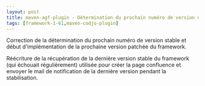 ```yaml
---
layout: post
title: maven-agf-plugin - Détermination du prochain numéro de version du Framework
tags: [framework-1-61,maven-codjo-plugin]
---
```

Correction de la détermination du prochain numéro de version stable et début d'implémentation de la prochaine version patchée du framework.

Réécriture de la récupération de la dernière version stable du framework (qui échouait régulièrement) utilisée pour créer la page confluence et envoyer le mail de notification de la dernière version pendant la stabilisation.
